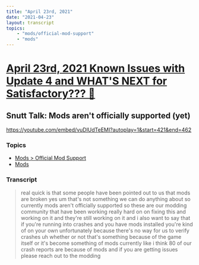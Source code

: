 ```yaml
---
title: "April 23rd, 2021"
date: "2021-04-23"
layout: transcript
topics: 
    - "mods/official-mod-support"
    - "mods"
---
```

# [April 23rd, 2021 Known Issues with Update 4 and WHAT'S NEXT for Satisfactory??? 👀](../2021-04-23.md)
## Snutt Talk: Mods aren't officially supported (yet)
https://youtube.com/embed/vuDlUdTeEMI?autoplay=1&start=421&end=462
### Topics
* [Mods > Official Mod Support](../topics/mods/official-mod-support.md)
* [Mods](../topics/mods.md)

### Transcript

> real quick is that some people have been
> pointed out to us that mods are broken
> yes um that's not something we can do
> anything about
> so currently mods aren't officially
> supported so these are our modding
> community that have been working really
> hard on on fixing this and working on it
> and they're
> still working on it and i also want to
> say that if you're running into crashes
> and you have mods installed you're kind
> of on your own unfortunately because
> there's no way for us to verify
> crashes uh whether or not that's
> something because of the game itself or
> it's become something of mods
> currently like i think 80 of our crash
> reports are
> because of mods and if you are getting
> issues please reach out to the modding
